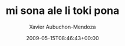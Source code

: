 ---
title: 'mi sona ale li toki pona'
posts: 5
hash: 'iQMrldRJ'
author: 'Xavier Aubuchon-Mendoza'
date: 2009-05-15T08:46:43+00:00
sources:
  - https://tokipona.yahoogroups.narkive.com/iQMrldRJ
---